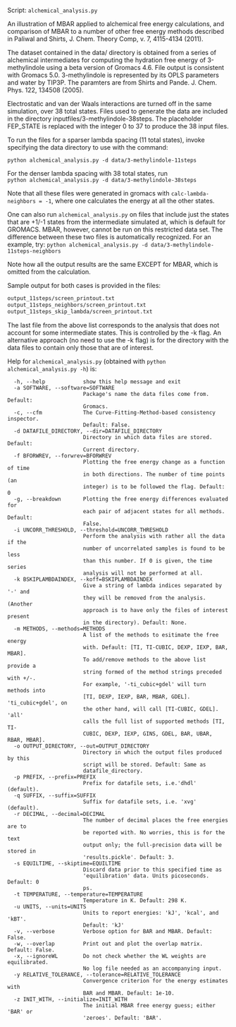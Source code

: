 Script: `alchemical_analysis.py`

An illustration of MBAR applied to alchemical free energy
calculations, and comparison of MBAR to a number of other free energy
methods described in Paliwal and Shirts, J. Chem. Theory Comp, v. 7,
4115-4134 (2011).

The dataset contained in the data/ directory is obtained from a series
of alchemical intermediates for computing the hydration free energy of
3-methylindole using a beta version of Gromacs 4.6. File output is
consistent with Gromacs 5.0. 3-methylindole is represented by its OPLS
parameters and water by TIP3P.  The paramters are from Shirts and
Pande. J. Chem. Phys. 122, 134508 (2005).

Electrostatic and van der Waals interactions are turned off in the same
simulation, over 38 total states.  Files used to generate the data are
included in the directory inputfiles/3-methylindole-38steps. The
placeholder FEP_STATE is replaced with the integer 0 to 37 to produce
the 38 input files.

To run the files for a sparser lambda spacing (11 total states),
invoke specifying the data directory to use with the command:

`python alchemical_analysis.py -d data/3-methylindole-11steps`

For the denser lambda spacing with 38 total states, run  
`python alchemical_analysis.py -d data/3-methylindole-38steps`

Note that all these files were generated in gromacs with `calc-lambda-neighbors = -1`, where one calculates 
the energy at all the other states.

One can also run `alchemical_analysis.py` on files that include just the
states that are +1/-1 states from the intermediate simulated at, which
is default for GROMACS. MBAR, however, cannot be run on this
restricted data set.  The difference between these two files is
automatically recognized. For an example, try: 
`python alchemical_analysis.py -d data/3-methylindole-11steps-neighbors`

Note how all the output results are the same EXCEPT for MBAR, which
is omitted from the calculation.

Sample output for both cases is provided in the files:  
```output_38steps/screen_printout.txt
output_11steps/screen_printout.txt
output_11steps_neighbors/screen_printout.txt
output_11steps_skip_lambda/screen_printout.txt
```

The last file from the above list corresponds to the analysis that does not account for some intermediate
states. This is controlled by the -k flag. An alternative approach (no need to use the -k flag) is for the
directory with the data files to contain only those that are of interest.

Help for `alchemical_analysis.py` (obtained with `python alchemical_analysis.py -h`) is:

```Options:
  -h, --help            show this help message and exit
  -a SOFTWARE, --software=SOFTWARE
                        Package's name the data files come from. Default:
                        Gromacs.
  -c, --cfm             The Curve-Fitting-Method-based consistency inspector.
                        Default: False.
  -d DATAFILE_DIRECTORY, --dir=DATAFILE_DIRECTORY
                        Directory in which data files are stored. Default:
                        Current directory.
  -f BFORWREV, --forwrev=BFORWREV
                        Plotting the free energy change as a function of time
                        in both directions. The number of time points (an
                        integer) is to be followed the flag. Default: 0
  -g, --breakdown       Plotting the free energy differences evaluated for
                        each pair of adjacent states for all methods. Default:
                        False.
  -i UNCORR_THRESHOLD, --threshold=UNCORR_THRESHOLD
                        Perform the analysis with rather all the data if the
                        number of uncorrelated samples is found to be less
                        than this number. If 0 is given, the time series
                        analysis will not be performed at all.
  -k BSKIPLAMBDAINDEX, --koff=BSKIPLAMBDAINDEX
                        Give a string of lambda indices separated by '-' and
                        they will be removed from the analysis. (Another
                        approach is to have only the files of interest present
                        in the directory). Default: None.
  -m METHODS, --methods=METHODS
                        A list of the methods to esitimate the free energy
                        with. Default: [TI, TI-CUBIC, DEXP, IEXP, BAR, MBAR].
                        To add/remove methods to the above list provide a
                        string formed of the method strings preceded with +/-.
                        For example, '-ti_cubic+gdel' will turn methods into
                        [TI, DEXP, IEXP, BAR, MBAR, GDEL]. 'ti_cubic+gdel', on
                        the other hand, will call [TI-CUBIC, GDEL]. 'all'
                        calls the full list of supported methods [TI, TI-
                        CUBIC, DEXP, IEXP, GINS, GDEL, BAR, UBAR, RBAR, MBAR].
  -o OUTPUT_DIRECTORY, --out=OUTPUT_DIRECTORY
                        Directory in which the output files produced by this
                        script will be stored. Default: Same as
                        datafile_directory.
  -p PREFIX, --prefix=PREFIX
                        Prefix for datafile sets, i.e.'dhdl' (default).
  -q SUFFIX, --suffix=SUFFIX
                        Suffix for datafile sets, i.e. 'xvg' (default).
  -r DECIMAL, --decimal=DECIMAL
                        The number of decimal places the free energies are to
                        be reported with. No worries, this is for the text
                        output only; the full-precision data will be stored in
                        'results.pickle'. Default: 3.
  -s EQUILTIME, --skiptime=EQUILTIME
                        Discard data prior to this specified time as
                        'equilibration' data. Units picoseconds. Default: 0
                        ps.
  -t TEMPERATURE, --temperature=TEMPERATURE
                        Temperature in K. Default: 298 K.
  -u UNITS, --units=UNITS
                        Units to report energies: 'kJ', 'kcal', and 'kBT'.
                        Default: 'kJ'
  -v, --verbose         Verbose option for BAR and MBAR. Default: False.
  -w, --overlap         Print out and plot the overlap matrix. Default: False.
  -x, --ignoreWL        Do not check whether the WL weights are equilibrated.
                        No log file needed as an accompanying input.
  -y RELATIVE_TOLERANCE, --tolerance=RELATIVE_TOLERANCE
                        Convergence criterion for the energy estimates with
                        BAR and MBAR. Default: 1e-10.
  -z INIT_WITH, --initialize=INIT_WITH
                        The initial MBAR free energy guess; either 'BAR' or
                        'zeroes'. Default: 'BAR'.
```
